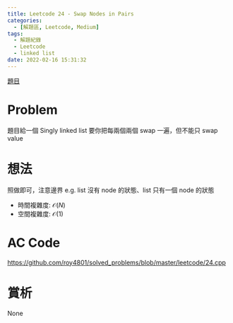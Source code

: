 ```yaml
---
title: Leetcode 24 - Swap Nodes in Pairs
categories:
  - [解題區, Leetcode, Medium]
tags:
  - 解題紀錄
  - Leetcode
  - linked list
date: 2022-02-16 15:31:32
---
```


[題目](https://leetcode.com/problems/swap-nodes-in-pairs/)

# Problem

題目給一個 Singly linked list 要你把每兩個兩個 swap 一遍，但不能只 swap value

# 想法

照做即可，注意邊界 e.g. list 沒有 node 的狀態、list 只有一個 node 的狀態

- 時間複雜度: $\mathcal{O}(N)$
- 空間複雜度: $\mathcal{O}(1)$

# AC Code

<https://github.com/roy4801/solved_problems/blob/master/leetcode/24.cpp>

# 賞析

None
